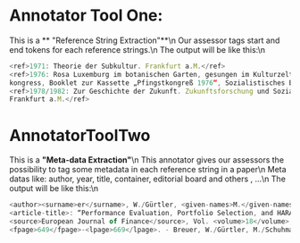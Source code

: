 # Annotator Tool One:

This is a ** "Reference String Extraction"**\n
Our assessor tags start and end tokens for each reference strings.\n
The output will be like this:\n

```javascript
<ref>1971: Theorie der Subkultur. Frankfurt a.M.</ref>
<ref>1976: Rosa Luxemburg im botanischen Garten, gesungen im Kulturzelt aufdem Pfingst­
kongress, Booklet zur Kassette „Pfingstkongreß 1976“, Sozialistisches Bürol985</ref>
<ref>1978/1982: Zur Geschichte der Zukunft. Zukunftsforschung und Sozialismus, Band 1.
Frankfurt a.M.</ref>
```


# AnnotatorToolTwo

This is a **"Meta-data Extraction"**\n
This annotator gives our assessors the possibility to tag some metadata in each reference string in a paper\n
Meta datas like: author, year, title, container, editorial board and others , ...\n
The output will be like this:\n
```javascript
<author><surname>er</surname>, W./Gürtler, <given-names>M.</given-names></author> (<year>2006</year>)
<article-title>: “Performance Evaluation, Portfolio Selection, and HARA Utility”</article-title>, 
<source>European Journal of Finance</source>, Vol. <volume>18</volume>, pp. 
<fpage>649</fpage>-<lpage>669</lpage>. - Breuer, W./Gürtler, M./Schuhmacher,
```